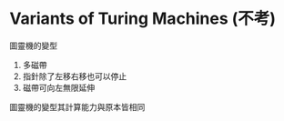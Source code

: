 # Variants of Turing Machines (不考)

圖靈機的變型

1. 多磁帶
2. 指針除了左移右移也可以停止
3. 磁帶可向左無限延伸

圖靈機的變型其計算能力與原本皆相同
